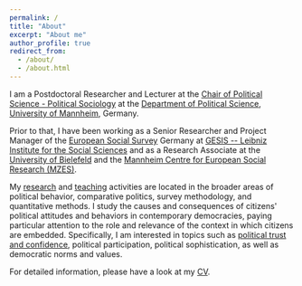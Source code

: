 ```yaml
---
permalink: /
title: "About"
excerpt: "About me"
author_profile: true
redirect_from:
  - /about/
  - /about.html
---
```


I am a Postdoctoral Researcher and Lecturer at the [Chair of Political Science - Political Sociology](https://www.sowi.uni-mannheim.de/en/schmitt-beck/) at the [Department of Political Science](https://www.sowi.uni-mannheim.de/en/research/political-science/), [University of Mannheim](https://www.uni-mannheim.de/en/), Germany.

Prior to that, I have been working as a Senior Researcher and Project Manager of the [European Social Survey](https://www.europeansocialsurvey.org/) Germany at [GESIS -- Leibniz Institute for the Social Sciences](https://www.gesis.org) and as a Research Associate at the [University of Bielefeld](https://www.uni-bielefeld.de/(en)/soz/) and the [Mannheim Centre for European Social Research (MZES)](https://www.mzes.uni-mannheim.de/d7/en).

My [research](https://cschnaudt.github.io/publications/) and [teaching](https://cschnaudt.github.io/teaching/) activities are located in the broader areas of political behavior, comparative politics, survey methodology, and quantitative methods. I study the causes and consequences of citizens' political attitudes and behaviors in contemporary democracies, paying particular attention to the role and relevance of the context in which citizens are embedded. Specifically, I am interested in topics such as [political trust and confidence](https://www.springer.com/us/book/9783319894317), political participation, political sophistication, as well as democratic norms and values.

For detailed information, please have a look at my [CV](https://cschnaudt.github.io/cv/).
